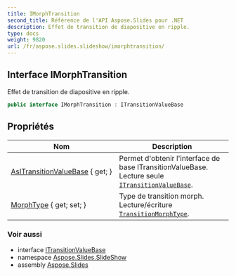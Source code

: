 ```yaml
---
title: IMorphTransition
second_title: Référence de l'API Aspose.Slides pour .NET
description: Effet de transition de diapositive en ripple.
type: docs
weight: 9820
url: /fr/aspose.slides.slideshow/imorphtransition/
---
```


## Interface IMorphTransition

Effet de transition de diapositive en ripple.

```csharp
public interface IMorphTransition : ITransitionValueBase
```

## Propriétés

| Nom | Description |
| --- | --- |
| [AsITransitionValueBase](../../aspose.slides.slideshow/imorphtransition/asitransitionvaluebase) { get; } | Permet d'obtenir l'interface de base ITransitionValueBase. Lecture seule [`ITransitionValueBase`](../itransitionvaluebase). |
| [MorphType](../../aspose.slides.slideshow/imorphtransition/morphtype) { get; set; } | Type de transition morph. Lecture/écriture [`TransitionMorphType`](../transitionmorphtype). |

### Voir aussi

* interface [ITransitionValueBase](../itransitionvaluebase)
* namespace [Aspose.Slides.SlideShow](../../aspose.slides.slideshow)
* assembly [Aspose.Slides](../../)

<!-- NE PAS ÉDITER : généré par xmldocmd pour Aspose.Slides.dll -->